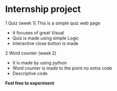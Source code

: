 # Internship project

1 Quiz (week 1)
This is a simple quiz web page
- It focuses of great Visual
- Quiz is made using simple Logic
- Interactive close botton is made


2 Word counter (week 2)
- It is made by using python
- Word counter is made  to the point no extra code
- Descriptive code

**Feel free to experiment**
